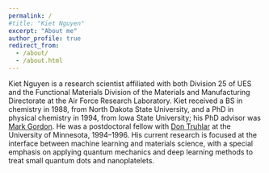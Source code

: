 ```yaml
---
permalink: /
#title: "Kiet Nguyen"
excerpt: "About me"
author_profile: true
redirect_from: 
  - /about/
  - /about.html
---
```


Kiet Nguyen is a research scientist affiliated with both Division 25 of UES and the Functional Materials Division of the Materials and Manufacturing Directorate at the Air Force Research Laboratory.  Kiet received a BS in chemistry in 1988, from North Dakota State University, and a PhD in physical chemistry in 1994, from Iowa State University; his PhD advisor was [Mark Gordon](https://www.msg.chem.iastate.edu/).  He was a postdoctoral fellow with [Don Truhlar](http://truhlar.chem.umn.edu/) at the University of Minnesota, 1994–1996.  His current research is focused at the interface between machine learning and materials science, with a special emphasis on applying quantum mechanics and deep learning methods to treat small quantum dots and nanoplatelets.
